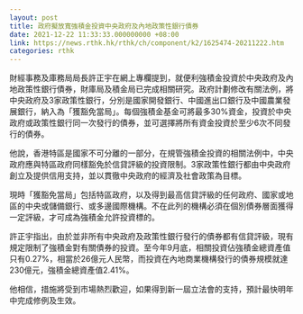 ```yaml
---
layout: post
title: 政府擬放寬強積金投資中央政府及內地政策性銀行債券
date: 2021-12-22 11:33:33.000000000 +08:00
link: https://news.rthk.hk/rthk/ch/component/k2/1625474-20211222.htm
categories: rthk
---
```


財經事務及庫務局局長許正宇在網上專欄提到，就便利強積金投資於中央政府及內地政策性銀行債券，財庫局及積金局已完成相關研究。政府計劃修改有關法例，將中央政府及3家政策性銀行，分別是國家開發銀行、中國進出口銀行及中國農業發展銀行，納入為「獲豁免當局」。每個強積金基金可將最多30%資金，投資於中央政府或政策性銀行同一次發行的債券，並可選擇將所有資金投資於至少6次不同發行的債券。

他說，香港特區是國家不可分離的一部分，在規管強積金投資的相關法例中，中央政府應與特區政府同樣豁免於信貸評級的投資限制。3家政策性銀行都由中央政府創立及提供信用支持，並以貫徹中央政府的經濟及社會政策為目標。

現時「獲豁免當局」包括特區政府，以及得到最高信貸評級的任何政府、國家或地區的中央或儲備銀行、或多邊國際機構。不在此列的機構必須在個別債券層面獲得一定評級，才可成為強積金允許投資標的。

許正宇指出，由於並非所有中央政府及政策性銀行發行的債券都有信貸評級，現有規定限制了強積金對有關債券的投資。至今年9月底，相關投資佔強積金總資產值只有0.27%，相當於26億元人民幣，而投資在內地商業機構發行的債券規模就達230億元，強積金總資產值2.41%。

他相信，措施將受到市場熱烈歡迎，如果得到新一屆立法會的支持，預計最快明年中完成修例及生效。
